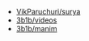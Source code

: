 - [VikParuchuri/surya](https://github.com/VikParuchuri/surya)
- [3b1b/videos](https://github.com/3b1b/videos)
- [3b1b/manim](https://github.com/3b1b/manim)
